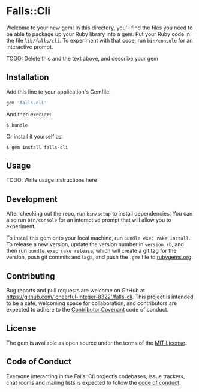 # Falls::Cli

Welcome to your new gem! In this directory, you'll find the files you need to be able to package up your Ruby library into a gem. Put your Ruby code in the file `lib/falls/cli`. To experiment with that code, run `bin/console` for an interactive prompt.

TODO: Delete this and the text above, and describe your gem

## Installation

Add this line to your application's Gemfile:

```ruby
gem 'falls-cli'
```

And then execute:

    $ bundle

Or install it yourself as:

    $ gem install falls-cli

## Usage

TODO: Write usage instructions here

## Development

After checking out the repo, run `bin/setup` to install dependencies. You can also run `bin/console` for an interactive prompt that will allow you to experiment.

To install this gem onto your local machine, run `bundle exec rake install`. To release a new version, update the version number in `version.rb`, and then run `bundle exec rake release`, which will create a git tag for the version, push git commits and tags, and push the `.gem` file to [rubygems.org](https://rubygems.org).

## Contributing

Bug reports and pull requests are welcome on GitHub at https://github.com/'cheerful-integer-8322'/falls-cli. This project is intended to be a safe, welcoming space for collaboration, and contributors are expected to adhere to the [Contributor Covenant](http://contributor-covenant.org) code of conduct.

## License

The gem is available as open source under the terms of the [MIT License](https://opensource.org/licenses/MIT).

## Code of Conduct

Everyone interacting in the Falls::Cli project’s codebases, issue trackers, chat rooms and mailing lists is expected to follow the [code of conduct](https://github.com/'cheerful-integer-8322'/falls-cli/blob/master/CODE_OF_CONDUCT.md).
